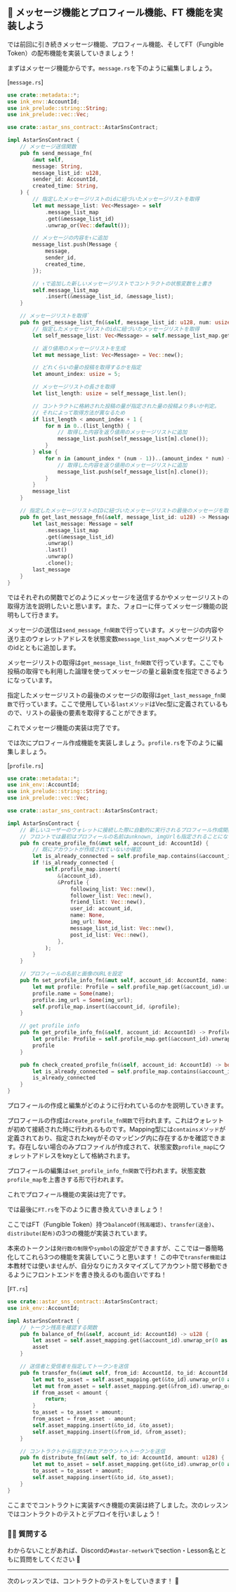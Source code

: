 ## 📧 メッセージ機能とプロフィール機能、FT 機能を実装しよう

では前回に引き続きメッセージ機能、プロフィール機能、そしてFT（Fungible Token）の配布機能を実装していきましょう！

まずはメッセージ機能からです。`message.rs`を下のように編集しましょう。

[`message.rs`]

```rust
use crate::metadata::*;
use ink_env::AccountId;
use ink_prelude::string::String;
use ink_prelude::vec::Vec;

use crate::astar_sns_contract::AstarSnsContract;

impl AstarSnsContract {
    // メッセージ送信関数
    pub fn send_message_fn(
        &mut self,
        message: String,
        message_list_id: u128,
        sender_id: AccountId,
        created_time: String,
    ) {
        // 指定したメッセージリストのidに紐づいたメッセージリストを取得
        let mut message_list: Vec<Message> = self
            .message_list_map
            .get(&message_list_id)
            .unwrap_or(Vec::default());

        // メッセージの内容を↑に追加
        message_list.push(Message {
            message,
            sender_id,
            created_time,
        });

        // ↑で追加した新しいメッセージリストでコントラクトの状態変数を上書き
        self.message_list_map
            .insert(&message_list_id, &message_list);
    }

    // メッセージリストを取得`
    pub fn get_message_list_fn(&self, message_list_id: u128, num: usize) -> Vec<Message> {
        // 指定したメッセージリストのidに紐づいたメッセージリストを取得
        let self_message_list: Vec<Message> = self.message_list_map.get(&message_list_id).unwrap();

        // 返り値用のメッセージリストを生成
        let mut message_list: Vec<Message> = Vec::new();

        // どれくらいの量の投稿を取得するかを指定
        let amount_index: usize = 5;

        // メッセージリストの長さを取得
        let list_length: usize = self_message_list.len();

        // コントラクトに格納された投稿の量が指定された量の投稿より多いか判定。
        // それによって取得方法が異なるため
        if list_length < amount_index + 1 {
            for m in 0..(list_length) {
                // 取得した内容を返り値用のメッセージリストに追加
                message_list.push(self_message_list[m].clone());
            }
        } else {
            for n in (amount_index * (num - 1))..(amount_index * num) {
                // 取得した内容を返り値用のメッセージリストに追加
                message_list.push(self_message_list[n].clone());
            }
        }
        message_list
    }

    // 指定したメッセージリストのIDに紐づいたメッセージリストの最後のメッセージを取得
    pub fn get_last_message_fn(&self, message_list_id: u128) -> Message {
        let last_message: Message = self
            .message_list_map
            .get(&message_list_id)
            .unwrap()
            .last()
            .unwrap()
            .clone();
        last_message
    }
}
```

ではそれぞれの関数でどのようにメッセージを送信するかやメッセージリストの取得方法を説明したいと思います。また、フォローに伴ってメッセージ機能の説明もして行きます。

メッセージの送信は`send_message_fn関数`で行っています。メッセージの内容や送り主のウォレットアドレスを状態変数`message_list_map`へメッセージリストのidとともに追加します。

メッセージリストの取得は`get_message_list_fn関数`で行っています。ここでも投稿の取得でも利用した論理を使ってメッセージの量と最新度を指定できるようになっています。

指定したメッセージリストの最後のメッセージの取得は`get_last_message_fn関数`で行っています。ここで使用している`lastメソッド`はVec型に定義されているもので、リストの最後の要素を取得することができます。

これでメッセージ機能の実装は完了です。

では次にプロフィール作成機能を実装しましょう。`profile.rs`を下のように編集しましょう。

[`profile.rs`]

```rust
use crate::metadata::*;
use ink_env::AccountId;
use ink_prelude::string::String;
use ink_prelude::vec::Vec;

use crate::astar_sns_contract::AstarSnsContract;

impl AstarSnsContract {
    // 新しいユーザーのウォレットに接続した際に自動的に実行されるプロフィール作成関数
    // フロントでは最初はプロフィールの名前はunknown, imgUrlも指定されることになる。
    pub fn create_profile_fn(&mut self, account_id: AccountId) {
        // 既にアカウントが作成されていないか確認
        let is_already_connected = self.profile_map.contains(&account_id);
        if !is_already_connected {
            self.profile_map.insert(
                &(account_id),
                &Profile {
                    following_list: Vec::new(),
                    follower_list: Vec::new(),
                    friend_list: Vec::new(),
                    user_id: account_id,
                    name: None,
                    img_url: None,
                    message_list_id_list: Vec::new(),
                    post_id_list: Vec::new(),
                },
            );
        }
    }

    // プロフィールの名前と画像のURLを設定
    pub fn set_profile_info_fn(&mut self, account_id: AccountId, name: String, img_url: String) {
        let mut profile: Profile = self.profile_map.get(&account_id).unwrap();
        profile.name = Some(name);
        profile.img_url = Some(img_url);
        self.profile_map.insert(&account_id, &profile);
    }

    // get profile info
    pub fn get_profile_info_fn(&self, account_id: AccountId) -> Profile {
        let profile: Profile = self.profile_map.get(&account_id).unwrap();
        profile
    }

    pub fn check_created_profile_fn(&self, account_id: AccountId) -> bool {
        let is_already_connected = self.profile_map.contains(&account_id);
        is_already_connected
    }
}
```

プロフィールの作成と編集がどのように行われているのかを説明していきます。

プロフィールの作成は`create_profile_fn関数`で行われます。これはウォレットが初めて接続された時に行われるものです。Mapping型には`containsメソッド`が定義されており、指定されたkeyがそのマッピング内に存在するかを確認できます。存在しない場合のみプロファイルが作成されて、状態変数`profile_map`にウォレットアドレスをkeyとして格納されます。

プロフィールの編集は`set_profile_info_fn関数`で行われます。状態変数`profile_map`を上書きする形で行われます。

これでプロフィール機能の実装は完了です。

では最後に`FT.rs`を下のように書き換えていきましょう！

ここではFT（Fungible Token）持つ`balanceOf(残高確認)`、`transfer(送金)`、`distribute(配布)`の3つの機能が実装されています。

本来のトークンは`発行数の制限`や`symbol`の設定ができますが、ここでは一番簡略化してこれら3つの機能を実装していこうと思います！ この中で`transfer機能`は本教材では使いませんが、自分なりにカスタマイズしてアカウント間で移動できるようにフロントエンドを書き換えるのも面白いですね！

[`FT.rs`]

```rust
use crate::astar_sns_contract::AstarSnsContract;
use ink_env::AccountId;

impl AstarSnsContract {
    // トークン残高を確認する関数
    pub fn balance_of_fn(&self, account_id: AccountId) -> u128 {
        let asset = self.asset_mapping.get(&account_id).unwrap_or(0 as u128);
        asset
    }

    // 送信者と受信者を指定してトークンを送信
    pub fn transfer_fn(&mut self, from_id: AccountId, to_id: AccountId, amount: u128) {
        let mut to_asset = self.asset_mapping.get(&to_id).unwrap_or(0 as u128);
        let mut from_asset = self.asset_mapping.get(&from_id).unwrap_or(0 as u128);
        if from_asset < amount {
            return;
        }
        to_asset = to_asset + amount;
        from_asset = from_asset - amount;
        self.asset_mapping.insert(&to_id, &to_asset);
        self.asset_mapping.insert(&from_id, &from_asset);
    }

    // コントラクトから指定されたアカウントへトークンを送信
    pub fn distribute_fn(&mut self, to_id: AccountId, amount: u128) {
        let mut to_asset = self.asset_mapping.get(&to_id).unwrap_or(0 as u128);
        to_asset = to_asset + amount;
        self.asset_mapping.insert(&to_id, &to_asset);
    }
}

```

ここまででコントラクトに実装すべき機能の実装は終了しました。次のレッスンではコントラクトのテストとデプロイを行いましょう！

### 🙋‍♂️ 質問する

わからないことがあれば、Discordの`#astar-network`でsection・Lesson名とともに質問をしてください 👋

---

次のレッスンでは、コントラクトのテストをしていきます！ 🎉
